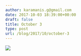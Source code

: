 ```yaml
---
author: karamanis.g@gmail.com
date: 2017-10-03 18:39:00+00:00
draft: false
title: October 3
type: post
url: /blog/2017/10/october-3
---
```




  
   ![](/images/2017-10-03-201710october-3/IMG_2388.jpg)

  


